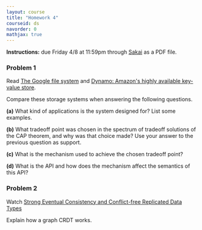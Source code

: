 ```yaml
---
layout: course
title: "Homework 4"
courseid: ds
navorder: 0
mathjax: true
---
```


__Instructions:__ due Friday 4/8 at 11:59pm through [Sakai](http://sakai.claremont.edu) as a PDF file.

### Problem 1

Read [The Google file system](http://dl.acm.org/citation.cfm?id=945450) and [Dynamo: Amazon's highly available key-value store](http://dl.acm.org/citation.cfm?id=1294281).

Compare these storage systems when answering the following questions.

__(a)__  What kind of applications is the system designed for? List some examples.

__(b)__ What tradeoff point was chosen in the spectrum of tradeoff solutions of the CAP theorem, and why was that choice made? Use your answer to the previous question as support.

__(c)__ What is the mechanism used to achieve the chosen tradeoff point?

__(d)__ What is the API and how does the mechanism affect the semantics of this API?

### Problem 2

Watch [Strong Eventual Consistency and Conflict-free Replicated Data Types](http://research.microsoft.com/apps/video/default.aspx?id=153540&r=1)

Explain how a graph CRDT works.
